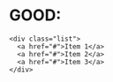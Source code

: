 # GOOD:

    <div class="list">
      <a href="#">Item 1</a>
      <a href="#">Item 2</a>
      <a href="#">Item 3</a>
    </div>

